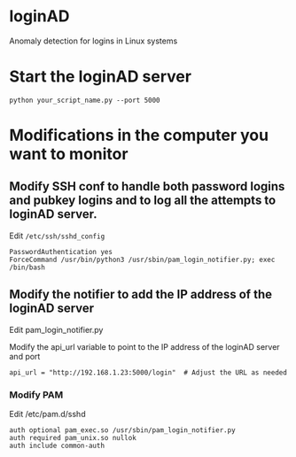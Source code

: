 # loginAD
Anomaly detection for logins in Linux systems


# Start the loginAD server

`python your_script_name.py --port 5000`


# Modifications in the computer you want to monitor


## Modify SSH conf to handle both password logins and pubkey logins and to log all the attempts to loginAD server.

Edit `/etc/ssh/sshd_config`

```
PasswordAuthentication yes
ForceCommand /usr/bin/python3 /usr/sbin/pam_login_notifier.py; exec /bin/bash
```
## Modify the notifier to add the IP address of the loginAD server

Edit pam_login_notifier.py

Modify the api_url variable to point to the IP address of the loginAD server and port
```
api_url = "http://192.168.1.23:5000/login"  # Adjust the URL as needed
```



### Modify PAM
Edit /etc/pam.d/sshd

```
auth optional pam_exec.so /usr/sbin/pam_login_notifier.py
auth required pam_unix.so nullok
auth include common-auth
```

